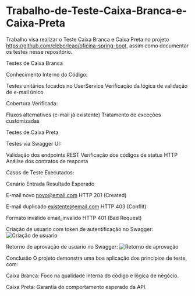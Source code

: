 # Trabalho-de-Teste-Caixa-Branca-e-Caixa-Preta
Trabalho visa realizar o Teste Caixa Branca e Caixa Preta no projeto https://github.com/cleberleao/oficina-spring-boot, assim como documentar os testes nesse repositório.

Testes de Caixa Branca 

Conhecimento Interno do Código:

Testes unitários focados no UserService
Verificação da lógica de validação de e-mail único

Cobertura Verificada:

Fluxos alternativos (e-mail já existente)
Tratamento de exceções customizadas

Testes de Caixa Preta

Testes via Swagger UI:

Validação dos endpoints REST
Verificação dos códigos de status HTTP
Análise dos contratos de resposta

Casos de Teste Executados:

Cenário	Entrada	Resultado Esperado

E-mail novo	novo@email.com	HTTP 201 (Created)

E-mail duplicado	existente@email.com	HTTP 403 (Conflit)

Formato inválido	email_invalido	HTTP 401 (Bad Request)

Criação de usuario com token de autentificação no Swagger:
![Criação de usuario](https://github.com/user-attachments/assets/7dd38e65-7c9f-46bf-90d2-d2c651b9fdf1)

Retorno de aprovação de usuario no Swagger:
![Retorno de aprovação](https://github.com/user-attachments/assets/4d4f49a3-45f3-4c5e-86e3-9e8c4ab6621b)

Conclusão
O projeto demonstra uma boa aplicação dos princípios de teste, com:

Caixa Branca: Foco na qualidade interna do código e lógica de negócio.

Caixa Preta: Garantia do comportamento esperado da API.
